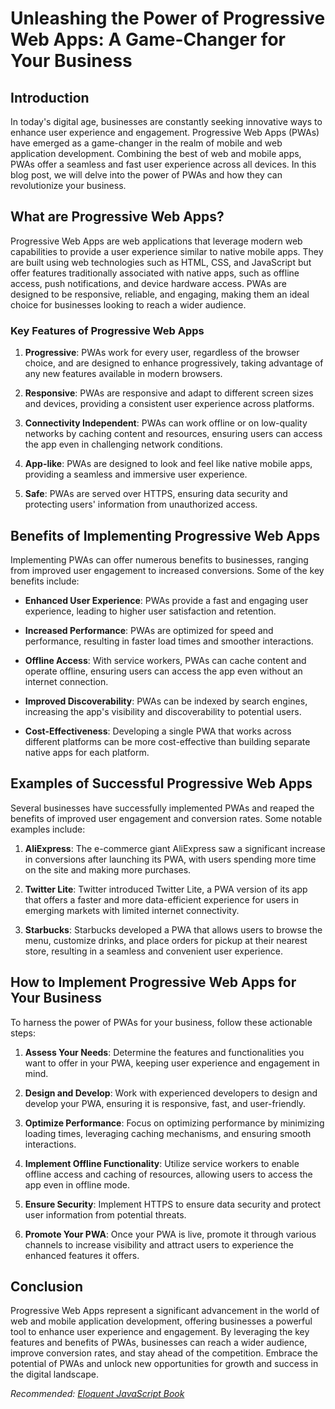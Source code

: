 # Unleashing the Power of Progressive Web Apps: A Game-Changer for Your Business

## Introduction

In today's digital age, businesses are constantly seeking innovative ways to enhance user experience and engagement. Progressive Web Apps (PWAs) have emerged as a game-changer in the realm of mobile and web application development. Combining the best of web and mobile apps, PWAs offer a seamless and fast user experience across all devices. In this blog post, we will delve into the power of PWAs and how they can revolutionize your business.

## What are Progressive Web Apps?

Progressive Web Apps are web applications that leverage modern web capabilities to provide a user experience similar to native mobile apps. They are built using web technologies such as HTML, CSS, and JavaScript but offer features traditionally associated with native apps, such as offline access, push notifications, and device hardware access. PWAs are designed to be responsive, reliable, and engaging, making them an ideal choice for businesses looking to reach a wider audience.

### Key Features of Progressive Web Apps

1. **Progressive**: PWAs work for every user, regardless of the browser choice, and are designed to enhance progressively, taking advantage of any new features available in modern browsers.
   
2. **Responsive**: PWAs are responsive and adapt to different screen sizes and devices, providing a consistent user experience across platforms.

3. **Connectivity Independent**: PWAs can work offline or on low-quality networks by caching content and resources, ensuring users can access the app even in challenging network conditions.

4. **App-like**: PWAs are designed to look and feel like native mobile apps, providing a seamless and immersive user experience.

5. **Safe**: PWAs are served over HTTPS, ensuring data security and protecting users' information from unauthorized access.

## Benefits of Implementing Progressive Web Apps

Implementing PWAs can offer numerous benefits to businesses, ranging from improved user engagement to increased conversions. Some of the key benefits include:

- **Enhanced User Experience**: PWAs provide a fast and engaging user experience, leading to higher user satisfaction and retention.

- **Increased Performance**: PWAs are optimized for speed and performance, resulting in faster load times and smoother interactions.

- **Offline Access**: With service workers, PWAs can cache content and operate offline, ensuring users can access the app even without an internet connection.

- **Improved Discoverability**: PWAs can be indexed by search engines, increasing the app's visibility and discoverability to potential users.

- **Cost-Effectiveness**: Developing a single PWA that works across different platforms can be more cost-effective than building separate native apps for each platform.

## Examples of Successful Progressive Web Apps

Several businesses have successfully implemented PWAs and reaped the benefits of improved user engagement and conversion rates. Some notable examples include:

1. **AliExpress**: The e-commerce giant AliExpress saw a significant increase in conversions after launching its PWA, with users spending more time on the site and making more purchases.

2. **Twitter Lite**: Twitter introduced Twitter Lite, a PWA version of its app that offers a faster and more data-efficient experience for users in emerging markets with limited internet connectivity.

3. **Starbucks**: Starbucks developed a PWA that allows users to browse the menu, customize drinks, and place orders for pickup at their nearest store, resulting in a seamless and convenient user experience.

## How to Implement Progressive Web Apps for Your Business

To harness the power of PWAs for your business, follow these actionable steps:

1. **Assess Your Needs**: Determine the features and functionalities you want to offer in your PWA, keeping user experience and engagement in mind.

2. **Design and Develop**: Work with experienced developers to design and develop your PWA, ensuring it is responsive, fast, and user-friendly.

3. **Optimize Performance**: Focus on optimizing performance by minimizing loading times, leveraging caching mechanisms, and ensuring smooth interactions.

4. **Implement Offline Functionality**: Utilize service workers to enable offline access and caching of resources, allowing users to access the app even in offline mode.

5. **Ensure Security**: Implement HTTPS to ensure data security and protect user information from potential threats.

6. **Promote Your PWA**: Once your PWA is live, promote it through various channels to increase visibility and attract users to experience the enhanced features it offers.

## Conclusion

Progressive Web Apps represent a significant advancement in the world of web and mobile application development, offering businesses a powerful tool to enhance user experience and engagement. By leveraging the key features and benefits of PWAs, businesses can reach a wider audience, improve conversion rates, and stay ahead of the competition. Embrace the potential of PWAs and unlock new opportunities for growth and success in the digital landscape.

*Recommended: <a href="https://amazon.com/dp/B07C3KLQWX?tag=aiblogcontent-20" target="_blank" rel="nofollow sponsored">Eloquent JavaScript Book</a>*
